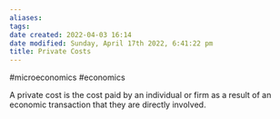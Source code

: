 ```yaml
---
aliases: 
tags: 
date created: 2022-04-03 16:14
date modified: Sunday, April 17th 2022, 6:41:22 pm
title: Private Costs
---
```


#microeconomics #economics

A private cost is the cost paid by an individual or firm as a result of an economic transaction that they are directly involved.